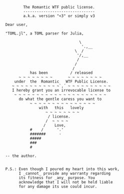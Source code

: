                        The Romantic WTF public license.
                       --------------------------------
                       a.k.a. version "<3" or simply v3
                       
               Dear user,

               "TOML.jl", a TOML parser for Julia,
                  
                                                \ 
                                                 '.,__
                                              \  /
                                               '/,__
                                               /
                                              /
                                             /
                          has been          / released
                     ~ ~ ~ ~ ~ ~ ~ ~       ~ ~ ~ ~ ~ ~ ~ ~ 
                   under  the  Romantic   WTF Public License.
                  ~ ~ ~ ~ ~ ~ ~ ~ ~ ~ ~`,´ ~ ~ ~ ~ ~ ~ ~ ~ ~ ~ 
                  I hereby grant you an irrevocable license to
                   ~ ~ ~ ~ ~ ~ ~ ~ ~ ~ ~ ~ ~ ~ ~ ~ ~ ~ ~ ~ ~
                     do what the gentle caress you want to
                          ~ ~ ~ ~ ~ ~ ~ ~ ~ ~ ~ ~ ~ ~ ~  
                              with   this   lovely
                                 ~ ~ ~ ~ ~ ~ ~ ~ 
                                  / license.
                                 /  ~ ~ ~ ~
                                /    Love,
                          #    /      '.'
                          #######      ·
                          #####
                          ###
                          #
    
               -- the author.
    
    
               P.S.: Even though I poured my heart into this work, 
                     I _cannot_ provide any warranty regarding 
                     its fitness for _any_ purpose. You
                     acknowledge that I will not be held liable
                     for any damage its use could incur.
